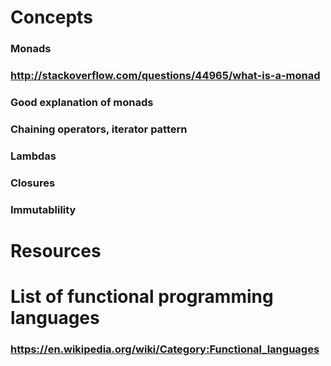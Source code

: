 # Concepts
### Monads
### http://stackoverflow.com/questions/44965/what-is-a-monad
### Good explanation of monads 
### Chaining operators, iterator pattern
### Lambdas
### Closures
### Immutablility
# Resources
# List of functional programming languages
### https://en.wikipedia.org/wiki/Category:Functional_languages

